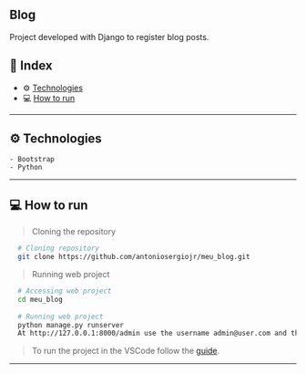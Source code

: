 ﻿## Blog

Project developed with Django to register blog posts.

## 🚀 Index
- ⚙ [Technologies](#-technologies)
- 💻 [How to run](#-how-to-run)

---

## ⚙ Technologies
    - Bootstrap    
    - Python
---

## 💻 How to run

  > Cloning the repository
  ```bash
    # Cloning repository
    git clone https://github.com/antoniosergiojr/meu_blog.git
  ```

  > Running web project
  ```bash
    # Accessing web project
    cd meu_blog
    
    # Running web project
    python manage.py runserver
    At http://127.0.0.1:8000/admin use the username admin@user.com and the password Root123456789
  ```
   > To run the project in the VSCode follow the [guide](https://code.visualstudio.com/docs/python/tutorial-django).
---
